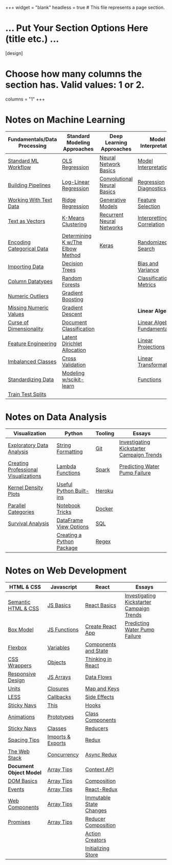 +++
widget = "blank"
headless = true  # This file represents a page section.

# ... Put Your Section Options Here (title etc.) ...

[design]
  # Choose how many columns the section has. Valid values: 1 or 2.
  columns = "1"
+++

# Notes on Machine Learning

| Fundamentals/Data Processing                                                       | Standard Modeling Approaches                                                           | Deep Learning Approaches                                                                 | Model Interpretation                                                                   |
| ---------------------------------------------------------------------------------- | -------------------------------------------------------------------------------------- | ---------------------------------------------------------------------------------------- | -------------------------------------------------------------------------------------- |
| [Standard ML Workflow ](https://www.mwbrady.com/post/mlworkflow/mlworkflow/)       | [OLS Regression](https://www.mwbrady.com/post/olsregression/)                          | [Neural Network Basics](https://www.mwbrady.com/post/neuralnetworkbasics/)               | [Model Interpretation](https://www.mwbrady.com/post/modelinterpretation/)              |
| [Building Pipelines](https://www.mwbrady.com/post/pipelines/)                      | [Log-Linear Regression](https://www.mwbrady.com/post/loglinerregression/)              | [Convolutional Neural Basics](https://www.mwbrady.com/post/convolutionalneuralnetworks/) | [Regression Diagnostics](https://www.mwbrady.com/post/regressiondiagnostics/)          |
| [Working With Text Data](https://www.mwbrady.com/post/workingwithtextdata/)        | [Ridge Regression](https://www.mwbrady.com/post/ridgeregression/)                      | [Generative Models](https://www.mwbrady.com/post/generativemodels/)                      | [Feature Selection](https://www.mwbrady.com/post/featureselection/)                    |
| [Text as Vectors](https://www.mwbrady.com/post/textasvectors/)                     | [K-Means Clustering](https://www.mwbrady.com/post/kmeans/)                             | [Recurrent Neural Networks](https://www.mwbrady.com/post/recurrentneuralnetworks/)       | [Interpretting Correlation](https://www.mwbrady.com/post/interprettingcorrelations/)   |
| [Encoding Categorical Data](https://www.mwbrady.com/post/encodingcategoricaldata/) | [Determining K w/The Elbow Method](https://www.mwbrady.com/post/elbowmethod/)          | [Keras](https://www.mwbrady.com/post/keras/)                                             | [Randomized Search](https://www.mwbrady.com/post/randomizedsearch/)                    |
| [Importing Data](https://www.mwbrady.com/post/importingdata/)                      | [Decision Trees](https://www.mwbrady.com/post/decisiontrees/)                          |                                                                                          | [Bias and Variance](https://www.mwbrady.com/post/biasandvariance/)                     |
| [Column Datatypes](https://www.mwbrady.com/post/columndatatypes/)                  | [Random Forests](https://www.mwbrady.com/post/randomforests/)                          |                                                                                          | [Classification Metrics](https://www.mwbrady.com/post/classificationmetrics/)          |
| [Numeric Outliers](https://www.mwbrady.com/post/numericoutliers/)                  | [Gradient Boosting](https://www.mwbrady.com/post/gradientboosting/)                    |                                                                                          |                                                                                        |
| [Missing Numeric Values](https://www.mwbrady.com/post/missingnumericvalues/)       | [Gradient Descent](https://www.mwbrady.com/post/gradientdescent/)                      |                                                                                          | **Linear Algebra**                                                                     |
| [Curse of Dimensionality](https://www.mwbrady.com/post/curseofdimensionality/)     | [Document Classification](https://www.mwbrady.com/post/documentclassification/)        |                                                                                          | [Linear Algebra Fundamentals](https://www.mwbrady.com/post/linearalgebrafundamentals/) |
| [Feature Engineering](https://www.mwbrady.com/post/featureengineering/)            | [Latent Dirichlet Allocation](https://www.mwbrady.com/post/latentdirichletallocation/) |                                                                                          | [Linear Projections](https://www.mwbrady.com/post/linearprojections/)                  |
| [Imbalanced Classes](https://www.mwbrady.com/post/imbalancedclasses/)              | [Cross Validation](https://www.mwbrady.com/post/crossvalidation/)                      |                                                                                          | [Linear Transformations](https://www.mwbrady.com/post/lineartransformations)           |
| [Standardizing Data](https://www.mwbrady.com/post/standardizingdata/)              | [Modeling w/scikit-learn](https://www.mwbrady.com/post/scikitlearnmodels)              |                                                                                          | [Functions](https://www.mwbrady.com/post/functions/)                                   |
| [Train Test Splits](https://www.mwbrady.com/post/traintestsplits/traintestsplits/) |                                                                                        |                                                                                          |                                                                                        |

# Notes on Data Analysis

| Visualization                                                                        | Python                                                                            | Tooling                                        | Essays                                                                                 |
| ------------------------------------------------------------------------------------ | --------------------------------------------------------------------------------- | ---------------------------------------------- | -------------------------------------------------------------------------------------- |
| [Exploratory Data Analysis](https://www.mwbrady.com/post/exploratorydataanalysis/)   | [String Formatting](https://www.mwbrady.com/post/stringformatting/)               | [Git](https://www.mwbrady.com/post/git/)       | [Investigating Kickstarter Campaign Trends](https://www.mwbrady.com/post/kickstarter/) |
| [Creating Professional Visualizations](https://www.mwbrady.com/post/visualization/)  | [Lambda Functions](https://www.mwbrady.com/post/lambdafunctions/)                 | [Spark](https://www.mwbrady.com/post/spark)    | [Predicting Water Pump Failure](https://www.mwbrady.com/#)                             |
| [Kernel Density Plots](https://www.mwbrady.com/post/kerneldensityplots/)             | [Useful Python Built-ins](https://www.mwbrady.com/post/usefulpythonbuiltins/)     | [Heroku](https://www.mwbrady.com/post/heroku/) |                                                                                        |
| [Parallel Categories](https://www.mwbrady.com/post/parallelcategoriesvisualization/) | [Notebook Tricks](https://www.mwbrady.com/post/notebooktricks/)                   | [Docker](https://www.mwbrady.com/post/docker/) |                                                                                        |
| [Survival Analysis](https://www.mwbrady.com/post/survivalanalysis/)                  | [DataFrame View Options](https://www.mwbrady.com/post/)                           | [SQL](https://www.mwbrady.com/post/sql/)       |                                                                                        |
|                                                                                      | [Creating a Python Package](https://www.mwbrady.com/post/creatingapythonpackage/) | [Regex](https://www.mwbrady.com/post/regex/)   |                                                                                        |

# Notes on Web Development

| HTML & CSS                                                           | Javascript                                                           | React                                                                          | Essays                                                                                 |
| -------------------------------------------------------------------- | -------------------------------------------------------------------- | ------------------------------------------------------------------------------ | -------------------------------------------------------------------------------------- |
| [Semantic HTML & CSS](https://www.mwbrady.com/post/semantichtmlcss/) | [JS Basics](https://www.mwbrady.com/post/jsbasics/)                  | [React Basics](https://www.mwbrady.com/post/reactbasics/)                      | [Investigating Kickstarter Campaign Trends](https://www.mwbrady.com/post/kickstarter/) |
| [Box Model](https://www.mwbrady.com/post/boxmodel/)                  | [JS Functions](https://www.mwbrady.com/post/jsfunctions/)            | [Create React App](https://www.mwbrady.com/post/createreactapp)                | [Predicting Water Pump Failure](https://www.mwbrady.com/#)                             |
| [Flexbox](https://www.mwbrady.com/post/flexbox/)                     | [Variables](https://www.mwbrady.com/post/variables/)                 | [Components and State](https://www.mwbrady.com/post/componentsandstate/)       |                                                                                        |
| [CSS Wrappers](https://www.mwbrady.com/post/wrappers/)               | [Objects](https://www.mwbrady.com/post/objects/)                     | [Thinking in React](https://www.mwbrady.com/post/thinkinginreact/)             |                                                                                        |
| [Responsive Design](https://www.mwbrady.com/post/responsivedesign/)  | [JS Arrays](https://www.mwbrady.com/jsarrays/)                       | [Data Flows](https://www.mwbrady.com/post/dataflows/)                          |                                                                                        |
| [Units](https://www.mwbrady.com/post/units/)                         | [Closures](https://www.mwbrady.com/post/closures/)                   | [Map and Keys](https://www.mwbrady.com/post/mapandkeys/)                       |                                                                                        |
| [LESS](https://www.mwbrady.com/post/less/)                           | [Callbacks](https://www.mwbrady.com/post/callbacks/)                 | [Side Effects](https://www.mwbrady.com/post/sideeffects/)                      |                                                                                        |
| [Sticky Navs](https://www.mwbrady.com/post/stickynavs/)              | [This](https://www.mwbrady.com/post/this/)                           | [Hooks](https://www.mwbrady.com/post/hooks/)                                   |                                                                                        |
| [Animations](https://www.mwbrady.com/post/animations/)               | [Prototypes](https://www.mwbrady.com/post/prototypes/)               | [Class Components](https://www.mwbrady.com/post/classcomponents/)              |                                                                                        |
| [Sticky Navs](https://www.mwbrady.com/post/stickynavs/)              | [Classes](https://www.mwbrady.com/post/classes/)                     | [Reducers](https://www.mwbrady.com/post/reducers/)                             |                                                                                        |
| [Spacing Tips](https://www.mwbrady.com/post/spacingtips/)            | [Imports & Exports](https://www.mwbrady.com/post/importsandexports/) | [Redux](https://www.mwbrady.com/post/redux/)                                   |                                                                                        |
| [The Web Stack](https://www.mwbrady.com/post/stickynavs/)            | [Concurrency](https://www.mwbrady.com/post/concurrency/)             | [Async Redux](https://www.mwbrady.com/post/asyncredux/)                        |                                                                                        |
| **Document Object Model**                                            | [Array Tips](https://www.mwbrady.com/post/arraytips/)                | [Context API](https://www.mwbrady.com/post/contextapi/)                        |                                                                                        |
| [DOM Basics](https://www.mwbrady.com/post/domstack/)                 | [Array Tips](https://www.mwbrady.com/post/arraytips/)                | [Composition](https://www.mwbrady.com/post/composition/)                       |                                                                                        |
| [Events](https://www.mwbrady.com/post/events/)                       | [Array Tips](https://www.mwbrady.com/post/arraytips/)                | [React-Redux](https://www.mwbrady.com/post/reactredux/)                        |                                                                                        |
| [Web Components](https://www.mwbrady.com/post/webcomponents/)        | [Array Tips](https://www.mwbrady.com/post/arraytips/)                | [Immutable State Changes](https://www.mwbrady.com/post/immutablestatechanges/) |                                                                                        |
| [Promises](https://www.mwbrady.com/post/promises/)                   | [Array Tips](https://www.mwbrady.com/post/arraytips/)                | [Reducer Composition](https://www.mwbrady.com/post/reducercomposition/)        |                                                                                        |
|                                                                      |                                                                      | [Action Creators](https://www.mwbrady.com/post/actioncreators/)                |                                                                                        |
|                                                                      |                                                                      | [Initializing Store](https://www.mwbrady.com/post/initializingstore/)          |                                                                                        |
